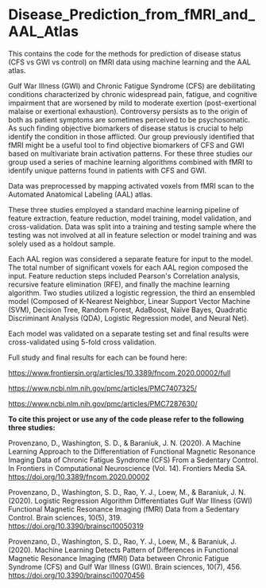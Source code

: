 # Disease_Prediction_from_fMRI_and_AAL_Atlas
This contains the code for the methods for prediction of disease status (CFS vs GWI vs control) on fMRI data using machine learning and the AAL atlas. 

Gulf War Illness (GWI) and Chronic Fatigue Syndrome (CFS) are debilitating conditions characterized by chronic widespread pain, fatigue, and cognitive impairment that are worsened by mild to moderate exertion (post-exertional malaise or exertional exhaustion). Controversy persists as to the origin of both as patient symptoms are sometimes perceived to be psychosomatic. As such finding objective biomarkers of disease status is crucial to help identify the condition in those afflicted. Our group previously identified that fMRI might be a useful tool to find objective biomarkers of CFS and GWI based on multivariate brain activation patterns. For these three studies our group used a series of machine learning algorithms combined with fMRI to identify unique patterns found in patients with CFS and GWI. 

Data was preprocessed by mapping activated voxels from fMRI scan to the Automated Anatomical Labeling (AAL) atlas. 

These three studies employed a standard machine learning pipeline of feature extraction, feature reduction, model training, model validation, and cross-validation. Data was split into a training and testing sample where the testing was not involved at all in feature selection or model training and was solely used as a holdout sample. 


Each AAL region was considered a separate feature for input to the model. The total number of significant voxels for each AAL region composed the input. Feature reduction steps included Pearson's Correlation analysis, recursive feature elimination (RFE), and finally the machine learning algorithm. Two studies utilized a logistic regression, the third an ensembled model (Composed of K-Nearest Neighbor, Linear Support Vector Machine (SVM), Decision Tree, Random Forest, AdaBoost, Naïve Bayes, Quadratic Discriminant Analysis (QDA), Logistic Regression model, and Neural Net).

Each model was validated on a separate testing set and final results were cross-validated using 5-fold cross validation. 

Full study and final results for each can be found here: 


https://www.frontiersin.org/articles/10.3389/fncom.2020.00002/full

https://www.ncbi.nlm.nih.gov/pmc/articles/PMC7407325/

https://www.ncbi.nlm.nih.gov/pmc/articles/PMC7287630/

**To cite this project or use any of the code please refer to the following three studies:**

Provenzano, D., Washington, S. D., & Baraniuk, J. N. (2020). A Machine Learning Approach to the Differentiation of Functional Magnetic Resonance Imaging Data of Chronic Fatigue Syndrome (CFS) From a Sedentary Control. In Frontiers in Computational Neuroscience (Vol. 14). Frontiers Media SA. https://doi.org/10.3389/fncom.2020.00002 

Provenzano, D., Washington, S. D., Rao, Y. J., Loew, M., & Baraniuk, J. N. (2020). Logistic Regression Algorithm Differentiates Gulf War Illness (GWI) Functional Magnetic Resonance Imaging (fMRI) Data from a Sedentary Control. Brain sciences, 10(5), 319. https://doi.org/10.3390/brainsci10050319

Provenzano, D., Washington, S. D., Rao, Y. J., Loew, M., & Baraniuk, J. (2020). Machine Learning Detects Pattern of Differences in Functional Magnetic Resonance Imaging (fMRI) Data between Chronic Fatigue Syndrome (CFS) and Gulf War Illness (GWI). Brain sciences, 10(7), 456. https://doi.org/10.3390/brainsci10070456
